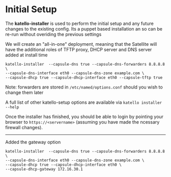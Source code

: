 # Initial Setup

The **katello-installer** is used to perform the initial setup and any future changes to the existing config. Its a puppet based installation an so can be re-run without overiding the previous settings

We will create an "all-in-one" deployment, meaning that the Satellite will have the additional roles of TFTP proxy, DHCP server and DNS server added at install time

```
katello-installer  --capsule-dns true --capsule-dns-forwarders 8.8.8.8 \
--capsule-dns-interface eth0 --capsule-dns-zone example.com \
--capsule-dhcp true --capsule-dhcp-interface eth0 --capsule-tftp true
```

Note: forwarders are stored in ```/etc/named/options.conf``` should you wish to change them later

A full list of other katello-setup options are available via ```katello installer --help```

Once the installer has finished, you should be able to login by pointing your browser to ```https://<servername>``` (assuming you have made the ncessary firewall changes).

----

Added the gateway option
```
katello-installer  --capsule-dns true --capsule-dns-forwarders 8.8.8.8 \
--capsule-dns-interface eth0 --capsule-dns-zone example.com \
--capsule-dhcp true --capsule-dhcp-interface eth0 \
--capsule-dhcp-gateway 172.16.30.1
```
